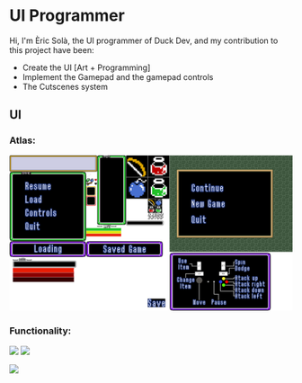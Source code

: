# UI Programmer

Hi, I'm Èric Solà, the UI programmer of Duck Dev, and my contribution to this project have been:

* Create the UI [Art + Programming]
* Implement the Gamepad and the gamepad controls
* The Cutscenes system


## UI

### Atlas:
![](https://github.com/HeladodePistacho/Prueba1/blob/master/jajasalu2.png?raw=true)
### Functionality:

![](https://i.gyazo.com/b98783dd21f38b0d45a2eb391f851c08.gif) ![](https://gyazo.com/dca794d84a79fa87d2c37c68038a9cf1)

![](https://i.gyazo.com/c95e0e47ba26a7406ca8af10074329da.gif)

